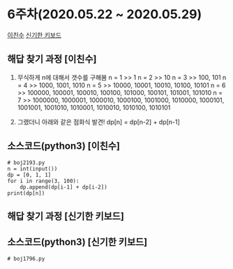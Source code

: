 # 6주차(2020.05.22 ~ 2020.05.29)
[이친수](https://www.acmicpc.net/problem/2193)
[신기한 키보드](https://www.acmicpc.net/problem/1796)

## 해답 찾기 과정 [이친수]
1. 무식하게 n에 대해서 갯수를 구해봄
n = 1 >> 1
n = 2 >> 10
n = 3 >> 100, 101
n = 4 >> 1000, 1001, 1010
n = 5 >> 10000, 10001, 10010, 10100, 10101
n = 6 >> 100000, 100001, 100010, 100100, 101000, 100101, 101001, 101010
n = 7 >> 1000000, 1000001, 1000010, 1000100, 1001000, 1010000, 1000101, 1001001, 1001010, 1010001, 1010010, 1010100, 1010101

2. 그랬더니 아래와 같은 점화식 발견!
dp[n] = dp[n-2] + dp[n-1]

## 소스코드(python3) [이친수]
```
# boj2193.py
n = int(input())
dp = [0, 1, 1]
for i in range(3, 100):
    dp.append(dp[i-1] + dp[i-2])
print(dp[n])
```

## 해답 찾기 과정 [신기한 키보드]


## 소스코드(python3) [신기한 키보드]
```
# boj1796.py

```